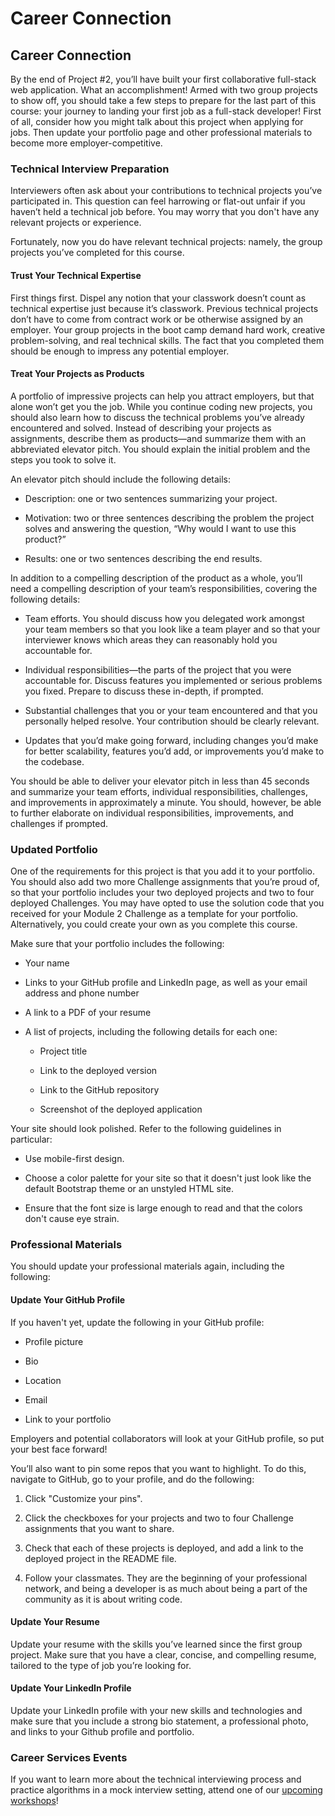 # Career Connection

## Career Connection

By the end of Project #2, you’ll have built your first collaborative full-stack web application. What an accomplishment! Armed with two group projects to show off, you should take a few steps to prepare for the last part of this course: your journey to landing your first job as a full-stack developer! First of all, consider how you might talk about this project when applying for jobs. Then update your portfolio page and other professional materials to become more employer-competitive.

### Technical Interview Preparation

Interviewers often ask about your contributions to technical projects you’ve participated in. This question can feel harrowing or flat-out unfair if you haven’t held a technical job before. You may worry that you don't have any relevant projects or experience.

Fortunately, now you do have relevant technical projects: namely, the group projects you’ve completed for this course.

#### Trust Your Technical Expertise

First things first. Dispel any notion that your classwork doesn’t count as technical expertise just because it’s classwork. Previous technical projects don’t have to come from contract work or be otherwise assigned by an employer. Your group projects in the boot camp demand hard work, creative problem-solving, and real technical skills. The fact that you completed them should be enough to impress any potential employer.

#### Treat Your Projects as Products

A portfolio of impressive projects can help you attract employers, but that alone won’t get you the job. While you continue coding new projects, you should also learn how to discuss the technical problems you’ve already encountered and solved. Instead of describing your projects as assignments, describe them as products&mdash;and summarize them with an abbreviated elevator pitch. You should explain the initial problem and the steps you took to solve it. 

An elevator pitch should include the following details:

* Description: one or two sentences summarizing your project.

* Motivation: two or three sentences describing the problem the project solves and answering the question, “Why would I want to use this product?”

* Results: one or two sentences describing the end results.

In addition to a compelling description of the product as a whole, you’ll need a compelling description of your team’s responsibilities, covering the following details:

* Team efforts. You should discuss how you delegated work amongst your team members so that you look like a team player and so that your interviewer knows which areas they can reasonably hold you accountable for.

* Individual responsibilities&mdash;the parts of the project that you were accountable for. Discuss features you implemented or serious problems you fixed. Prepare to discuss these in-depth, if prompted.

* Substantial challenges that you or your team encountered and that you personally helped resolve. Your contribution should be clearly relevant.

* Updates that you’d make going forward, including changes you’d make for better scalability, features you’d add, or improvements you’d make to the codebase.

You should be able to deliver your elevator pitch in less than 45 seconds and summarize your team efforts, individual responsibilities, challenges, and improvements in approximately a minute. You should, however, be able to further elaborate on individual responsibilities, improvements, and challenges if prompted.


### Updated Portfolio

One of the requirements for this project is that you add it to your portfolio. You should also add two more Challenge assignments that you’re proud of, so that your portfolio includes your two deployed projects and two to four deployed Challenges. You may have opted to use the solution code that you received for your Module 2 Challenge as a template for your portfolio. Alternatively, you could create your own as you complete this course.

Make sure that your portfolio includes the following:

* Your name

* Links to your GitHub profile and LinkedIn page, as well as your email address and phone number

* A link to a PDF of your resume

* A list of projects, including the following details for each one:

	* Project title

	* Link to the deployed version

	* Link to the GitHub repository

	* Screenshot of the deployed application

Your site should look polished. Refer to the following guidelines in particular:

* Use mobile-first design.

* Choose a color palette for your site so that it doesn't just look like the default Bootstrap theme or an unstyled HTML site.

* Ensure that the font size is large enough to read and that the colors don't cause eye strain.


### Professional Materials

You should update your professional materials again, including the following:


#### Update Your GitHub Profile

If you haven't yet, update the following in your GitHub profile:

* Profile picture

* Bio

* Location

* Email

* Link to your portfolio

Employers and potential collaborators will look at your GitHub profile, so put your best face forward!

You’ll also want to pin some repos that you want to highlight. To do this, navigate to GitHub, go to your profile, and do the following:

1. Click "Customize your pins".

2. Click the checkboxes for your projects and two to four Challenge assignments that you want to share.

3. Check that each of these projects is deployed, and add a link to the deployed project in the README file.

4. Follow your classmates. They are the beginning of your professional network, and being a developer is as much about being a part of the community as it is about writing code.

#### Update Your Resume

Update your resume with the skills you’ve learned since the first group project. Make sure that you have a clear, concise, and compelling resume, tailored to the type of job you’re looking for.

#### Update Your LinkedIn Profile

Update your LinkedIn profile with your new skills and technologies and make sure that you include a strong bio statement, a professional photo, and links to your Github profile and portfolio.

### Career Services Events

If you want to learn more about the technical interviewing process and practice algorithms in a mock interview setting, attend one of our [upcoming workshops](https://careerservicesonlineevents.splashthat.com/)!
